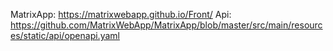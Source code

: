 MatrixApp: https://matrixwebapp.github.io/Front/ 
Api: https://github.com/MatrixWebApp/MatrixApp/blob/master/src/main/resources/static/api/openapi.yaml
